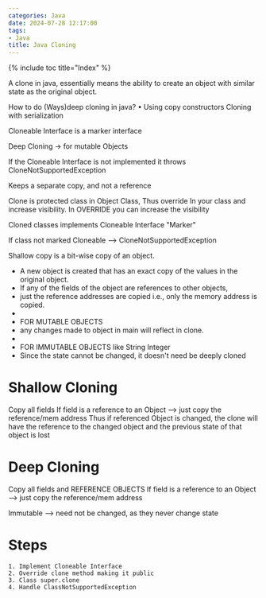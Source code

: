```yaml
---
categories: Java
date: 2024-07-28 12:17:00
tags:
- Java
title: Java Cloning
---
```


{% include toc title="Index" %}

A clone in java, essentially means the ability to create an object with similar
state as the original object.

How to do (Ways)deep cloning in java?
• Using copy constructors
Cloning with serialization

Cloneable Interface is a marker interface

Deep Cloning -> for mutable Objects

If the Cloneable Interface is not implemented it throws
CloneNotSupportedException

Keeps a separate copy, and not a reference

Clone is protected class in Object Class, Thus override
In your class and increase visibility. In OVERRIDE you can increase the
visibility

Cloned classes implements Cloneable Interface "Marker"

If class not marked Cloneable --> CloneNotSupportedException

Shallow copy is a bit-wise copy of an object.

* A new object is created that has an exact copy of the values in the original
  object.
* If any of the fields of the object are references to other objects,
* just the reference addresses are copied i.e., only the memory address is
  copied.
*
* FOR MUTABLE OBJECTS
* any changes made to object in main will reflect in clone.
*
* FOR IMMUTABLE OBJECTS like String Integer
* Since the state cannot be changed, it doesn't need be deeply cloned

# Shallow Cloning

Copy all fields
If field is a reference to an Object --> just copy the reference/mem address
Thus if referenced Object is changed, the clone will have the reference to the
changed object and the previous state of that object is lost

# Deep Cloning

Copy all fields and REFERENCE OBJECTS
If field is a reference to an Object --> just copy the reference/mem address

Immutable --> need not be changed, as they never change state

# Steps

	1. Implement Cloneable Interface 
	2. Override clone method making it public
	3. Class super.clone
	4. Handle ClassNotSupportedException